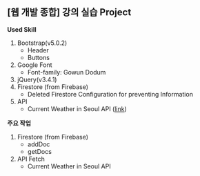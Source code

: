 ## [웹 개발 종합] 강의 실습 Project

**Used Skill**

1. Bootstrap(v5.0.2)
   - Header
   - Buttons
2. Google Font
   - Font-family: Gowun Dodum
3. jQuery(v3.4.1)
4. Firestore (from Firebase)
   - Deleted Firestore Configuration for preventing Information
5. API
   - Current Weather in Seoul API ([link](http://spartacodingclub.shop/sparta_api/weather/seoul))

**주요 작업**

1. Firestore (from Firebase)
   - addDoc
   - getDocs
2. API Fetch
   - Current Weather in Seoul API
